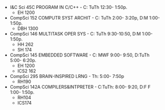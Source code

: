 -  I&C Sci   45C     PROGRAM IN C/C++	- C: TuTh   12:30- 1:50p.
	* EH 1200
-  CompSci   152     COMPUTR SYST ARCHIT - C: TuTh   2:00- 3:20p, D:M   1:00- 1:50p. 
	* DBH 1300
-  CompSci   146     MULTITASK OPER SYS - C: TuTh   9:30-10:50, D:M   1:00- 1:50p.
	* HH 262
	* SH 174
- CompSci   145     EMBEDDED SOFTWARE - C: MWF   9:00- 9:50, D:TuTh   5:00- 6:20p.
    * EH 1200
    * ICS2 162
-   CompSci   295     BRAIN-INSPIRED LRNG - Th: 5:00- 7:50p
    * RH190
- CompSci   142A     COMPILERS&INTPRETER - C:TuTh:   8:00- 9:20, D:F F  1:00- 1:50p.
    * RH104
    * ICS174
